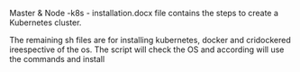 Master & Node -k8s - installation.docx file contains the steps to create a Kubernetes cluster.

The remaining sh files are for installing kubernetes, docker and cridockered ireespective of the os. The script will check the OS and according will use the commands and install
